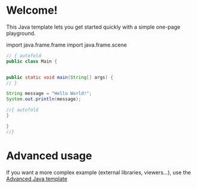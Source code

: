 # Welcome!

This Java template lets you get started quickly with a simple one-page playground.

import java.frame.frame
import java.frame.scene

```java runnable
// { autofold
public class Main {


public static void main(String[] args) {
// }

String message = "Hello World!";
System.out.println(message);

//{ autofold
}

}
//}
```

# Advanced usage

If you want a more complex example (external libraries, viewers...), use the [Advanced Java template](https://tech.io/select-repo/385)
